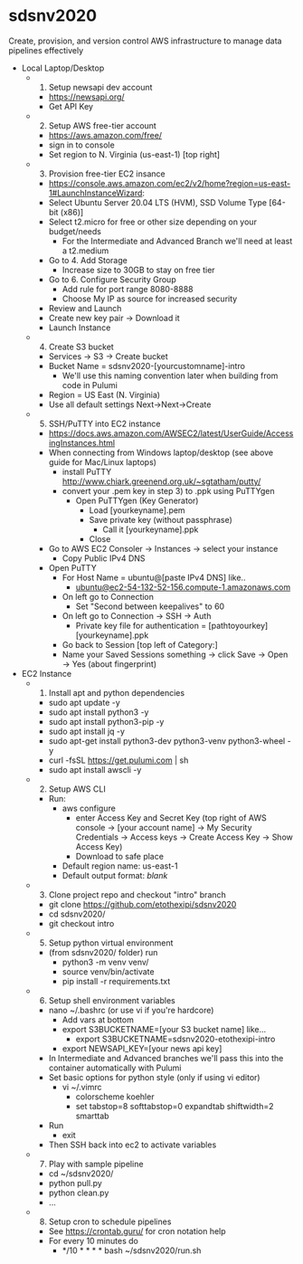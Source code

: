 # sdsnv2020
Create, provision, and version control AWS infrastructure to manage data pipelines effectively

- Local Laptop/Desktop
    - 1) Setup newsapi dev account 
        - https://newsapi.org/
        - Get API Key
    - 2) Setup AWS free-tier account
        - https://aws.amazon.com/free/
        - sign in to console
        - Set region to N. Virginia (us-east-1) [top right]
    - 3) Provision free-tier EC2 insance
        - https://console.aws.amazon.com/ec2/v2/home?region=us-east-1#LaunchInstanceWizard:
        - Select Ubuntu Server 20.04 LTS (HVM), SSD Volume Type [64-bit (x86)]
        - Select t2.micro for free or other size depending on your budget/needs
            - For the Intermediate and Advanced Branch we'll need at least a t2.medium
        - Go to 4. Add Storage
            - Increase size to 30GB to stay on free tier
        - Go to 6. Configure Security Group
            - Add rule for port range 8080-8888 
            - Choose My IP as source for increased security
        - Review and Launch
        - Create new key pair -> Download it
        - Launch Instance
    - 4) Create S3 bucket
        - Services -> S3 -> Create bucket
        - Bucket Name = sdsnv2020-[yourcustomname]-intro
            - We'll use this naming convention later when building from code in Pulumi
        - Region = US East (N. Virginia)
        - Use all default settings Next->Next->Create
    - 5) SSH/PuTTY into EC2 instance
        - https://docs.aws.amazon.com/AWSEC2/latest/UserGuide/AccessingInstances.html
        - When connecting from Windows laptop/desktop (see above guide for Mac/Linux laptops)
            - install PuTTY http://www.chiark.greenend.org.uk/~sgtatham/putty/
            - convert your .pem key in step 3) to .ppk using PuTTYgen
                - Open PuTTYgen (Key Generator)
                    - Load [yourkeyname].pem
                    - Save private key (without passphrase)
                        - Call it [yourkeyname].ppk
                    - Close
        - Go to AWS EC2 Consoler -> Instances -> select your instance
            - Copy Public IPv4 DNS
        - Open PuTTY
            - For Host Name = ubuntu@[paste IPv4 DNS] like..
                - ubuntu@ec2-54-132-52-156.compute-1.amazonaws.com
            - On left go to Connection
                - Set "Second between keepalives" to 60
            - On left go to Connection -> SSH -> Auth
                - Private key file for authentication = [pathtoyourkey]\[yourkeyname].ppk
            - Go back to Session [top left of Category:]
            - Name your Saved Sessions something -> click Save -> Open -> Yes (about fingerprint)
- EC2 Instance
    - 1) Install apt and python dependencies
        - sudo apt update -y
        - sudo apt install python3 -y
        - sudo apt install python3-pip -y
        - sudo apt install jq -y
        - sudo apt-get install python3-dev python3-venv python3-wheel -y
        - curl -fsSL https://get.pulumi.com | sh
        - sudo apt install awscli -y
    - 2) Setup AWS CLI
        - Run:
            - aws configure
                - enter Access Key and Secret Key (top right of AWS console -> [your account name] -> My Security Credentials -> Access keys -> Create Access Key -> Show Access Key)
                - Download to safe place
            - Default region name: us-east-1
            - Default output format: *blank*
    - 3) Clone project repo and checkout "intro" branch
        - git clone https://github.com/etothexipi/sdsnv2020
        - cd sdsnv2020/
        - git checkout intro
    - 5) Setup python virtual environment
        - (from sdsnv2020/ folder) run
            - python3 -m venv venv/
            - source venv/bin/activate
            - pip install -r requirements.txt
    - 6) Setup shell environment variables
        - nano ~/.bashrc (or use vi if you're hardcore)
            - Add vars at bottom
            - export S3BUCKETNAME=[your S3 bucket name] like...
                - export S3BUCKETNAME=sdsnv2020-etothexipi-intro
            - export NEWSAPI_KEY=[your news api key]
        - In Intermediate and Advanced branches we'll pass this into the container automatically with Pulumi
        - Set basic options for python style (only if using vi editor)
            - vi ~/.vimrc
                - colorscheme koehler
                - set tabstop=8 softtabstop=0 expandtab shiftwidth=2 smarttab
        - Run 
            - exit
        - Then SSH back into ec2 to activate variables
    - 7) Play with sample pipeline
        - cd ~/sdsnv2020/
        - python pull.py 
        - python clean.py 
        - ...
    - 8) Setup cron to schedule pipelines
        - See https://crontab.guru/ for cron notation help
        - For every 10 minutes do
            - */10 * * * * bash ~/sdsnv2020/run.sh
